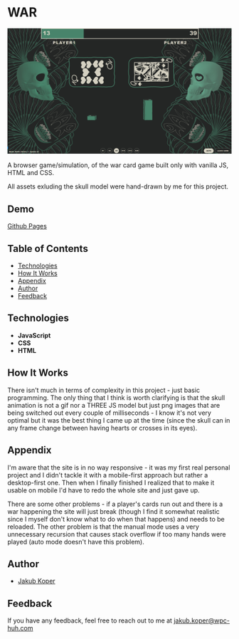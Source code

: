 # WAR
![Screenshot 1](https://github.com/copperhuh/Portfolio/blob/master/src/screenshots/ss-war.png?raw=true)

A browser game/simulation, of the war card game built only with vanilla JS, HTML and CSS.

All assets exluding the skull model were hand-drawn by me for this project.

## Demo

[Github Pages](https://copperhuh.github.io/WAR/)

## Table of Contents

-   [Technologies](#Technologies)
-   [How It Works](#How-It-Works)
-   [Appendix](#Appendix)
-   [Author](#Author)
-   [Feedback](#Feedback)

## Technologies

-   **JavaScript**
-   **CSS** 
-   **HTML**

## How It Works

There isn't much in terms of complexity in this project - just basic programming. The only thing that I think is worth clarifying is that the skull animation is not a gif nor a THREE JS model but just png images that are being switched out every couple of milliseconds - I know it's not very optimal but it was the best thing I came up at the time (since the skull can in any frame change between having hearts or crosses in its eyes).

## Appendix

I'm aware that the site is in no way responsive - it was my first real personal project and I didn't tackle it with a mobile-first approach but rather a desktop-first one. Then when I finally finished I realized that to make it usable on mobile I'd have to redo the whole site and just gave up.

There are some other problems - if a player's cards run out and there is a war happening the site will just break (though I find it somewhat realistic since I myself don't know what to do when that happens) and needs to be reloaded. The other problem is that the manual mode uses a very unnecessary recursion that causes stack overflow if too many hands were played (auto mode doesn't have this problem). 

## Author

-   [Jakub Koper](https://github.com/copperhuh)

## Feedback

If you have any feedback, feel free to reach out to me at jakub.koper@wpc-huh.com
